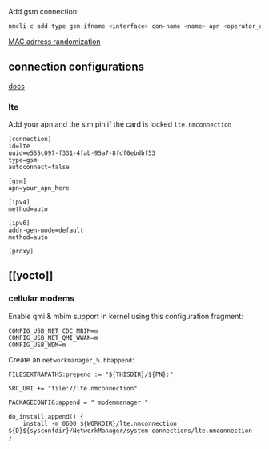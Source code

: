 Add gsm connection:
```bash
nmcli c add type gsm ifname <interface> con-name <name> apn <operator_apn> username <user> password <password> pin <PIN>
```
  
[MAC adrress randomization](https://fedoramagazine.org/randomize-mac-address-nm/)


## connection configurations

[docs](https://networkmanager.dev/docs/api/latest/ch01.html)

### lte

Add your apn and the sim pin if the card is locked
`lte.nmconnection`
```
[connection]
id=lte
uuid=e555c097-f331-4fab-95a7-8fdf0ebdbf53
type=gsm
autoconnect=false

[gsm]
apn=your_apn_here

[ipv4]
method=auto

[ipv6]
addr-gen-mode=default
method=auto

[proxy]
```

## [[yocto]]

### cellular modems

Enable qmi & mbim support in kernel using this configuration fragment:
```
CONFIG_USB_NET_CDC_MBIM=m
CONFIG_USB_NET_QMI_WWAN=m
CONFIG_USB_WDM=m
```

Create an `networkmanager_%.bbappend`:
```
FILESEXTRAPATHS:prepend := "${THISDIR}/${PN}:"

SRC_URI += "file://lte.nmconnection"

PACKAGECONFIG:append = " modemmanager "

do_install:append() {
    install -m 0600 ${WORKDIR}/lte.nmconnection ${D}${sysconfdir}/NetworkManager/system-connections/lte.nmconnection
}
```
